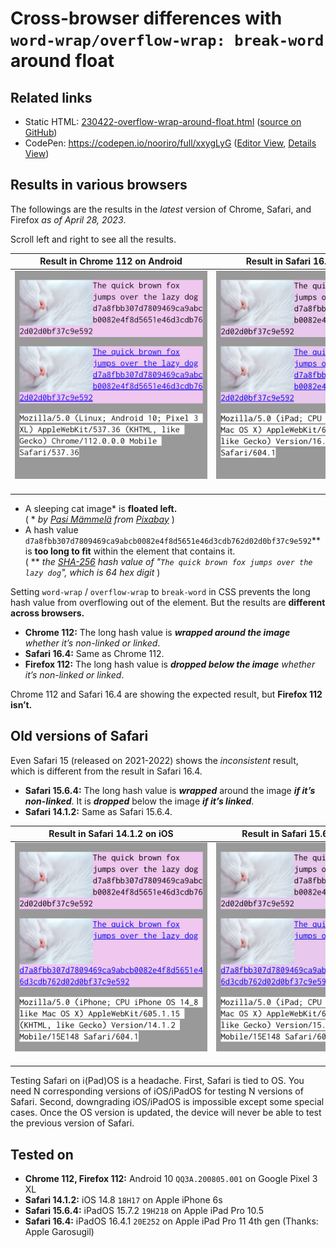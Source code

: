 # Cross-browser differences with `word-wrap/overflow-wrap: break-word` around float

## Related links

- Static HTML: [230422-overflow-wrap-around-float.html](https://nooriro.github.io/hello/230422-overflow-wrap-around-float/230422-overflow-wrap-around-float.html) \([source on GitHub](230422-overflow-wrap-around-float.html)\)
- CodePen: <https://codepen.io/nooriro/full/xxygLyG> \([Editor View](https://codepen.io/nooriro/pen/xxygLyG), [Details View](https://codepen.io/nooriro/details/xxygLyG)\)

## Results in various browsers

The followings are the results in the *latest* version of Chrome, Safari, and Firefox *as of April 28, 2023*.

Scroll left and right to see all the results.

| Result in Chrome 112 on Android | Result in Safari 16.4 on iPadOS | Result in Firefox 112 on Android |
|:-------------------------------:|:-------------------------------:|:--------------------------------:|
| <img src="230422-overflow-wrap-around-float-android-chrome-112.png" alt="230422-overflow-wrap-around-float-android-chrome-112" width="336"><br>&emsp;&emsp;&emsp;&emsp;&emsp;&emsp;&emsp;&emsp;&emsp;&emsp;&emsp;&emsp;&emsp;&emsp;&emsp;&emsp;&emsp;&emsp;&emsp;&emsp;&emsp;&emsp; | <img src="230422-overflow-wrap-around-float-ipados-safari-16_4-mobile.png" alt="230422-overflow-wrap-around-float-ipados-safari-16_4-mobile" width="336"><br>&emsp;&emsp;&emsp;&emsp;&emsp;&emsp;&emsp;&emsp;&emsp;&emsp;&emsp;&emsp;&emsp;&emsp;&emsp;&emsp;&emsp;&emsp;&emsp;&emsp;&emsp;&emsp; | <img src="230422-overflow-wrap-around-float-android-firefox-112.png" alt="230422-overflow-wrap-around-float-android-firefox-112" width="336"><br>&emsp;&emsp;&emsp;&emsp;&emsp;&emsp;&emsp;&emsp;&emsp;&emsp;&emsp;&emsp;&emsp;&emsp;&emsp;&emsp;&emsp;&emsp;&emsp;&emsp;&emsp;&emsp; |

- A sleeping cat image\* is **floated left.**\
\( \* *by [Pasi Mämmelä](https://pixabay.com/users/mammela-686310/) from [Pixabay](https://pixabay.com/photos/cat-sleep-sleeping-cat-fluffy-6853848/)* \)
- A hash value `d7a8fbb307d7809469ca9abcb0082e4f8d5651e46d3cdb762d02d0bf37c9e592`\*\* is **too long to fit** within the element that contains it.\
\( \*\* *the [SHA-256](https://en.wikipedia.org/wiki/SHA-256) *hash value* of "`The quick brown fox jumps over the lazy dog`", which is 64 hex digit* \)


Setting `word-wrap` / `overflow-wrap` to `break-word` in CSS prevents the long hash value from overflowing out of the element. But the results are **different across browsers.** 

- **Chrome 112:** The long hash value is ***wrapped around the image*** *whether it’s non-linked or linked*.
- **Safari 16.4:** Same as Chrome 112.
- **Firefox 112:** The long hash value is ***dropped below the image*** *whether it’s non-linked or linked*.

Chrome 112 and Safari 16.4 are showing the expected result, but **Firefox 112 isn’t.**


## Old versions of Safari

Even Safari 15 (released on 2021-2022) shows the *inconsistent* result, which is different from the result in Safari 16.4.

- **Safari 15.6.4:** The long hash value is ***wrapped*** around the image ***if it’s non-linked***. It is ***dropped*** below the image ***if it’s linked***.
- **Safari 14.1.2:** Same as Safari 15.6.4.

| Result in Safari 14.1.2 on iOS | Result in Safari 15.6.4 on iPadOS | Result in Safari 16.4 on iPadOS |
|:------------------------------:|:---------------------------------:|:-------------------------------:|
| <img src="230422-overflow-wrap-around-float-ios-safari-14_1_2.png" alt="230422-overflow-wrap-around-float-ios-safari-14_1_2" width="336"><br>&emsp;&emsp;&emsp;&emsp;&emsp;&emsp;&emsp;&emsp;&emsp;&emsp;&emsp;&emsp;&emsp;&emsp;&emsp;&emsp;&emsp;&emsp;&emsp;&emsp;&emsp;&emsp; | <img src="230422-overflow-wrap-around-float-ipados-safari-15_6_4-mobile.png" alt="230422-overflow-wrap-around-float-ipados-safari-15_6_4-mobile" width="336"><br>&emsp;&emsp;&emsp;&emsp;&emsp;&emsp;&emsp;&emsp;&emsp;&emsp;&emsp;&emsp;&emsp;&emsp;&emsp;&emsp;&emsp;&emsp;&emsp;&emsp;&emsp;&emsp; | <img src="230422-overflow-wrap-around-float-ipados-safari-16_4-mobile.png" alt="230422-overflow-wrap-around-float-ipados-safari-16_4-mobile" width="336"><br>&emsp;&emsp;&emsp;&emsp;&emsp;&emsp;&emsp;&emsp;&emsp;&emsp;&emsp;&emsp;&emsp;&emsp;&emsp;&emsp;&emsp;&emsp;&emsp;&emsp;&emsp;&emsp; |

Testing Safari on i(Pad)OS is a headache. First, Safari is tied to OS. You need N corresponding versions of iOS/iPadOS for testing N versions of Safari. Second, downgrading iOS/iPadOS is impossible except some special cases. Once the OS version is updated, the device will never be able to test the previous version of Safari.

## Tested on

- **Chrome 112, Firefox 112:** Android 10 `QQ3A.200805.001` on Google Pixel 3 XL
- **Safari 14.1.2:** iOS 14.8 `18H17` on Apple iPhone 6s
- **Safari 15.6.4:** iPadOS 15.7.2 `19H218` on Apple iPad Pro 10.5
- **Safari 16.4:** iPadOS 16.4.1 `20E252` on Apple iPad Pro 11 4th gen (Thanks: Apple Garosugil)
